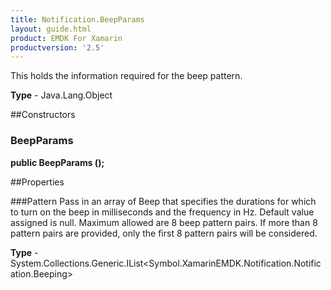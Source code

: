 ```yaml
---
title: Notification.BeepParams
layout: guide.html 
product: EMDK For Xamarin 
productversion: '2.5' 
---
```

This holds the information required for the beep pattern.

**Type** - Java.Lang.Object

##Constructors
### BeepParams 
**public BeepParams ();**

##Properties

###Pattern
Pass in an array of Beep that specifies the durations for which to turn on the beep in milliseconds and the frequency in Hz. Default value assigned is null. Maximum allowed are 8 beep pattern pairs. If more than 8 pattern pairs are provided, only the first 8 pattern pairs will be considered.

**Type** - System.Collections.Generic.IList<Symbol.XamarinEMDK.Notification.Notification.Beeping>


